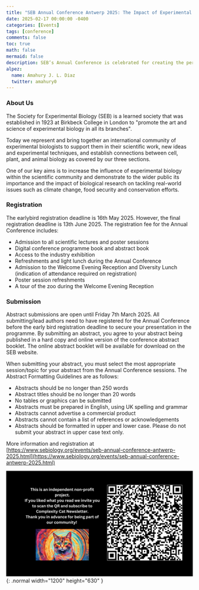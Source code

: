 ```yaml
---
title: "SEB Annual Conference Antwerp 2025: The Impact of Experimental Biology to Tackle Global Challenges"
date: 2025-02-17 00:00:00 -0400
categories: [Events]
tags: [conference]
comments: false
toc: true
math: false
mermaid: false
description: SEB’s Annual Conference is celebrated for creating the perfect composition of research, new discoveries, and collaborative connections. Be creative and innovative by exchanging ideas and knowledge with masters of biology from all over the world.
alpez:
  name: Amahury J. L. Diaz
  twitter: amahury0
---
```

### About Us
The Society for Experimental Biology (SEB) is a learned society that was established in 1923 at Birkbeck College in London to "promote the art and science of experimental biology in all its branches".

Today we represent and bring together an international community of experimental biologists to support them in their scientific work, new ideas and experimental techniques, and establish connections between cell, plant, and animal biology as covered by our three sections.

One of our key aims is to increase the influence of experimental biology within the scientific community and demonstrate to the wider public its importance and the impact of biological research on tackling real-world issues such as climate change, food security and conservation efforts.

### Registration
The earlybird registration deadline is 16th May 2025. However, the final registration deadline is 13th June 2025. The registration fee for the Annual Conference includes:
- Admission to all scientific lectures and poster sessions
- Digital conference programme book and abstract book
- Access to the industry exhibition
- Refreshments and light lunch during the Annual Conference
- Admission to the Welcome Evening Reception and Diversity Lunch (indication of attendance required on registration)
- Poster session refreshments
- A tour of the zoo during the Welcome Evening Reception

### Submission 
Abstract submissions are open until Friday 7th March 2025. All submitting/lead authors need to have registered for the Annual Conference before the early bird registration deadline to secure your presentation in the programme. By submitting an abstract, you agree to your abstract being published in a hard copy and online version of the conference abstract booklet. The online abstract booklet will be available for download on the SEB website.

When submitting your abstract, you must select the most appropriate session/topic for your abstract from the Annual Conference sessions. The Abstract Formatting Guidelines are as follows:
- Abstracts should be no longer than 250 words
- Abstract titles should be no longer than 20 words
- No tables or graphics can be submitted
- Abstracts must be prepared in English, using UK spelling and grammar
- Abstracts cannot advertise a commercial product
- Abstracts cannot contain a list of references or acknowledgements
- Abstracts should be formatted in upper and lower case. Please do not submit your abstract in upper case text only.

More information and registration at [https://www.sebiology.org/events/seb-annual-conference-antwerp-2025.html](https://www.sebiology.org/events/seb-annual-conference-antwerp-2025.html)

![Desktop View](/assets/img/fix/complexity-cat-newsletter.png){: .normal width="1200" height="630" }
